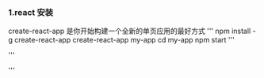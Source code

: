 ### 1.react 安装
create-react-app 是你开始构建一个全新的单页应用的最好方式
'''
npm install -g create-react-app
create-react-app my-app
cd my-app
npm start
'''

'''

'''